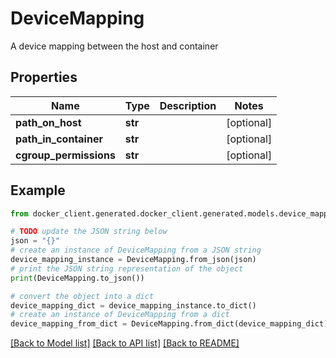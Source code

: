 # DeviceMapping

A device mapping between the host and container

## Properties

Name | Type | Description | Notes
------------ | ------------- | ------------- | -------------
**path_on_host** | **str** |  | [optional] 
**path_in_container** | **str** |  | [optional] 
**cgroup_permissions** | **str** |  | [optional] 

## Example

```python
from docker_client.generated.docker_client.generated.models.device_mapping import DeviceMapping

# TODO update the JSON string below
json = "{}"
# create an instance of DeviceMapping from a JSON string
device_mapping_instance = DeviceMapping.from_json(json)
# print the JSON string representation of the object
print(DeviceMapping.to_json())

# convert the object into a dict
device_mapping_dict = device_mapping_instance.to_dict()
# create an instance of DeviceMapping from a dict
device_mapping_from_dict = DeviceMapping.from_dict(device_mapping_dict)
```
[[Back to Model list]](../README.md#documentation-for-models) [[Back to API list]](../README.md#documentation-for-api-endpoints) [[Back to README]](../README.md)


